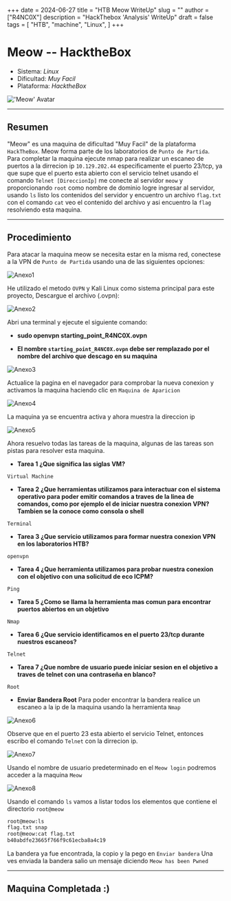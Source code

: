 +++
date = 2024-06-27
title = "HTB Meow WriteUp"
slug = ""
author = ["R4NC0X"]
description = "HackThebox 'Analysis' WriteUp"
draft = false
tags = [
    "HTB",
    "machine",
    "Linux",
]
+++

# Meow -- HacktheBox

- Sistema: _Linux_
- Dificultad: _Muy Facil_
- Plataforma: _HacktheBox_

!['Meow' Avatar](/images/Meow/Meow.webp)

___

## Resumen 

"Meow" es una maquina de dificultad "Muy Facil" de la plataforma `HackTheBox`. Meow forma parte de los laboratorios de `Punto de Partida`.
Para completar la maquina ejecute nmap para realizar un escaneo de puertos a la dirrecion ip `10.129.202.44` especificamente el puerto 23/tcp, ya que supe que el puerto esta abierto con el servicio telnet usando el comando `Telnet [DireccionIp]` me conecte al servidor `meow` y proporcionando `root` como nombre de dominio logre ingresar al servidor, usando `ls` listo los contenidos del servidor y encuentro un archivo `flag.txt` con el comando `cat` veo el contenido del archivo y asi encuentro la `flag` resolviendo esta maquina.

___

## Procedimiento

Para atacar la maquina meow se necesita estar en la misma red, conectese a la VPN de `Punto de Partida` usando una de las siguientes opciones:

![Anexo1](/images/Meow/Anexo1.png)

He utilizado el metodo `OVPN` y Kali Linux como sistema principal para este proyecto, Descargue el archivo (.ovpn):

![Anexo2](/images/Meow/Anexo2.png)

Abri una terminal y ejecute el siguiente comando: 

- **sudo openvpn starting_point_R4NC0X.ovpn**

- **El nombre `starting_point_R4NC0X.ovpn` debe ser remplazado por el nombre del archivo que descago en su maquina**

![Anexo3](/images/Meow/Anexo3.png)

Actualice la pagina en el navegador para comprobar la nueva conexion y activamos la maquina haciendo clic en `Maquina de Aparicion`

![Anexo4](/images/Meow/Anexo4.png)

La maquina ya se encuentra activa y ahora muestra la direccion ip 

![Anexo5](/images/Meow/Anexo5.png)

Ahora resuelvo todas las tareas de la maquina, algunas de las tareas son pistas para resolver esta maquina. 

- **Tarea 1 ¿Que significa las siglas VM?**

`Virtual Machine`

- **Tarea 2 ¿Que herramientas utilizamos para interactuar con el sistema operativo para poder emitir comandos a traves de la linea de comandos, como por ejemplo el de iniciar nuestra conexion VPN? Tambien se la conoce como consola o shell**

`Terminal`

- **Tarea 3 ¿Que servicio utilizamos para formar nuestra conexion VPN en los laboratorios HTB?**

`openvpn`

- **Tarea 4 ¿Que herramienta utilizamos para probar nuestra conexion con el objetivo con una solicitud de eco ICPM?**

`Ping`

- **Tarea 5 ¿Como se llama la herramienta mas comun para encontrar puertos abiertos en un objetivo**

`Nmap`

- **Tarea 6 ¿Que servicio identificamos en el puerto 23/tcp durante nuestros escaneos?**

`Telnet`

- **Tarea 7 ¿Que nombre de usuario puede iniciar sesion en el objetivo a traves de telnet con una contraseña en blanco?**

`Root`

- **Enviar Bandera Root**
Para poder encontrar la bandera realice un escaneo a la ip de la maquina usando la herramienta `Nmap`

![Anexo6](/images/Meow/Anexo6.png)

Observe que en el puerto 23 esta abierto el servicio Telnet, entonces escribo el comando `Telnet` con la dirrecion ip.

![Anexo7](/images/Meow/Anexo7.png)

Usando el nombre de usuario predeterminado en el `Meow login` podremos acceder a la maquina `Meow`

![Anexo8](/images/Meow/Anexo8.png)

Usando el comando `ls` vamos a listar todos los elementos que contiene el directorio `root@meow` 

``` bash
root@meow:ls
flag.txt snap
root@meow:cat flag.txt
b40abdfe23665f766f9c61ecba8a4c19
```
La bandera ya fue encontrada, la copio y la pego en `Enviar bandera` 
Una ves enviada la bandera salio un mensaje diciendo `Meow has been Pwned`

___

## Maquina Completada :)



